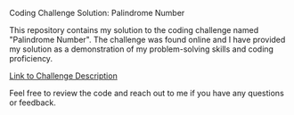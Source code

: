 Coding Challenge Solution: Palindrome Number

This repository contains my solution to the coding challenge named "Palindrome Number". The challenge was found online and I have provided my solution as a demonstration of my problem-solving skills and coding proficiency.

[Link to Challenge Description](https://leetcode.com/problems/palindrome-number/description/)

Feel free to review the code and reach out to me if you have any questions or feedback.
